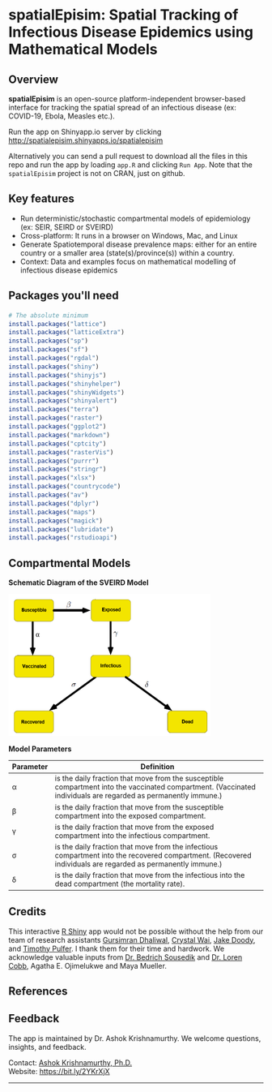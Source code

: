 # spatialEpisim: Spatial Tracking of Infectious Disease Epidemics using Mathematical Models
 
## Overview

**spatialEpisim** is an open-source platform-independent browser-based interface for tracking the spatial spread of an infectious disease (ex: COVID-19, Ebola, Measles etc.). 

Run the app on Shinyapp.io server by clicking <http://spatialepisim.shinyapps.io/spatialepisim>

Alternatively you can send a pull request to download all the files in this repo and run the app by loading `app.R` and clicking `Run App`. Note that the ``spatialEpisim`` project is not on CRAN, just on github.

## Key features

- Run deterministic/stochastic compartmental models of epidemiology (ex: SEIR, SEIRD or SVEIRD)
- Cross-platform: It runs in a browser on Windows, Mac, and Linux
- Generate Spatiotemporal disease prevalence maps: either for an entire country or a smaller area (state(s)/province(s)) within a country.
- Context: Data and examples focus on mathematical modelling of infectious disease epidemics

## Packages you'll need

```R
# The absolute minimum
install.packages("lattice")
install.packages("latticeExtra")
install.packages("sp")
install.packages("sf")
install.packages("rgdal")
install.packages("shiny")
install.packages("shinyjs")
install.packages("shinyhelper")
install.packages("shinyWidgets")
install.packages("shinyalert")
install.packages("terra")
install.packages("raster")
install.packages("ggplot2")
install.packages("markdown")
install.packages("cptcity")
install.packages("rasterVis")
install.packages("purrr")
install.packages("stringr")
install.packages("xlsx")
install.packages("countrycode")
install.packages("av")
install.packages("dplyr")
install.packages("maps")
install.packages("magick")
install.packages("lubridate")
install.packages("rstudioapi")
```

## Compartmental Models

<!-- ![SEIRD](https://github.com/ashokkrish/spatialEpisim/blob/main/www/SEIRD.png)

**The SEIRD Model**

<img src="https://github.com/ashokkrish/spatialEpisim/blob/main/www/SEIRD.png" width="400"/>  -->

**Schematic Diagram of the SVEIRD Model**

<img src="https://github.com/ashokkrish/spatialEpisim/blob/main/www/SVEIRD.png" width="400"/>

**Model Parameters**

| Parameter | Definition |
| --------- | ---------- |
| &alpha; | is the daily fraction that move from the susceptible compartment into the vaccinated compartment. (Vaccinated individuals are regarded as permanently immune.) |
| &beta; | is the daily fraction that move from the susceptible compartment into the exposed compartment. |
| &gamma; | is the daily fraction that move from the exposed compartment into the infectious compartment. |
| &sigma; | is the daily fraction that move from the infectious compartment into the recovered compartment. (Recovered individuals are regarded as permanently immune.) |
| &delta; | is the daily fraction that move from the infectious into the dead compartment (the mortality rate). |

## Credits

This interactive [R Shiny](https://shiny.rstudio.com/) app would not be possible without the help from our team of research assistants [Gursimran Dhaliwal](https://github.com/dhaliwalgurs), [Crystal Wai](https://github.com/cwai097), [Jake Doody](https://github.com/jdoody1), and [Timothy Pulfer](https://github.com/TimPulfer). I thank them for their time and hardwork. We acknowledge valuable inputs from [Dr. Bedrich Sousedik](https://github.com/sousedik/) and [Dr. Loren Cobb](http://www.aetheling.com/), Agatha E. Ojimelukwe and Maya Mueller. 

## References

## Feedback

The app is maintained by Dr. Ashok Krishnamurthy. We welcome questions, insights, and feedback.

Contact: [Ashok Krishnamurthy, Ph.D.](mailto:akrishnamurthy@mtroyal.ca)  
Website: <https://bit.ly/2YKrXjX>  

-----
